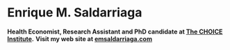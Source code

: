# Enrique M. Saldarriaga
**Health Economist, Research Assistant and PhD candidate at [The CHOICE Institute](https://sop.washington.edu/choice/).**
**Visit my web site at [emsaldarriaga.com](https://emsaldarriaga.org/)**


<!--
**emsaldarriaga/emsaldarriaga** is a ✨ _special_ ✨ repository because its `README.md` (this file) appears on your GitHub profile.

Here are some ideas to get you started:

- 🔭 I’m currently working on ...
- 🌱 I’m currently learning ...
- 👯 I’m looking to collaborate on ...
- 🤔 I’m looking for help with ...
- 💬 Ask me about ...
- 📫 How to reach me: ...
- 😄 Pronouns: ...
- ⚡ Fun fact: ...
-->
